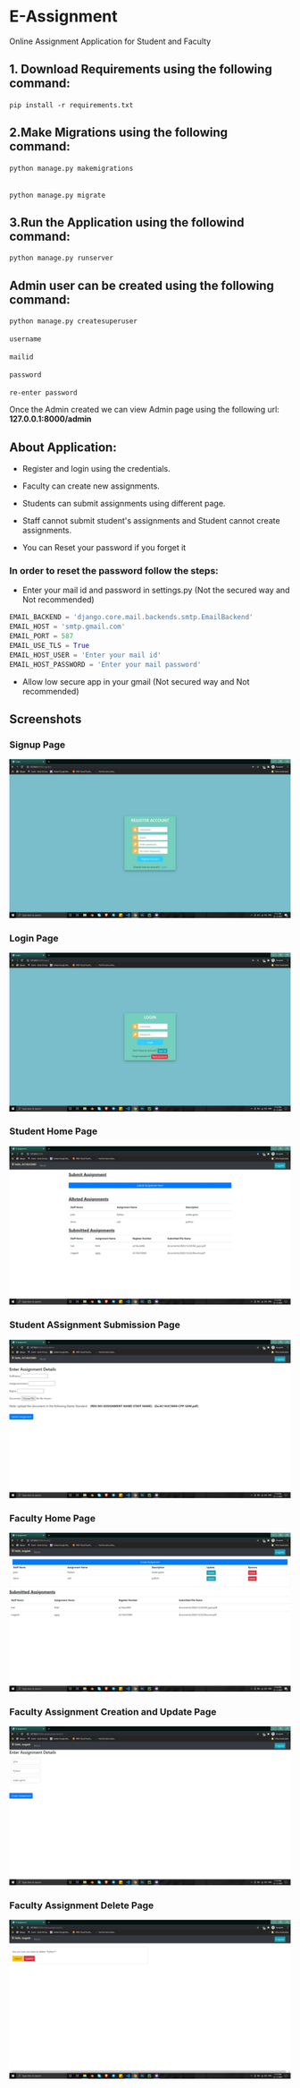 # E-Assignment

Online Assignment Application for Student and Faculty

## 1. Download Requirements using the following command:

```
pip install -r requirements.txt
```

## 2.Make Migrations using the following command:

```
python manage.py makemigrations


python manage.py migrate
```

## 3.Run the Application using the followind command:

```
python manage.py runserver
```

## Admin user can be created using the following command:

```
python manage.py createsuperuser

username

mailid

password

re-enter password

```

Once the Admin created we can view Admin page using the following url:
<b>127.0.0.1:8000/admin</b>

## About Application:

- <p>Register and login using the credentials.</p>
- <p>Faculty can create new assignments.</p>
- <p>Students can submit assignments using different page.</p>
- <p>Staff cannot submit student's assignments and Student cannot create assignments.</p>
- <p>You can Reset your password if you forget it</p>

### In order to reset the password follow the steps:

- Enter your mail id and password in settings.py (Not the secured way and Not recommended)

```python
EMAIL_BACKEND = 'django.core.mail.backends.smtp.EmailBackend'
EMAIL_HOST = 'smtp.gmail.com'
EMAIL_PORT = 587
EMAIL_USE_TLS = True
EMAIL_HOST_USER = 'Enter your mail id'
EMAIL_HOST_PASSWORD = 'Enter your mail password'
```

- Allow low secure app in your gmail (Not secured way and Not recommended)

## Screenshots

### Signup Page

<img src="Screenshots/signuppage.jpg">

### Login Page

<img src="Screenshots/loginpage.jpg">

### Student Home Page

<img src="Screenshots/studentpage1.jpg">

### Student ASsignment Submission Page

<img src="Screenshots/studentpage2.jpg">

### Faculty Home Page

<img src="Screenshots/facultypage1.jpg">

### Faculty Assignment Creation and Update Page

<img src="Screenshots/facultypage2.jpg">

### Faculty Assignment Delete Page

<img src="Screenshots/facultypage3.jpg">
